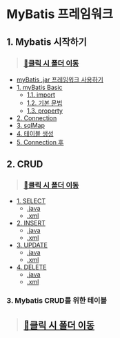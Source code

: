 # MyBatis 프레임워크

## 1. Mybatis 시작하기 
> ### [🙌클릭 시 폴더 이동](MyBatis_Basic.md) 
  - [myBatis .jar 프레임워크 사용하기](#mybatis-jar-프레임워크-사용하기)
  - [1. myBatis Basic](#1-mybatis-basic)
    - [1.1. import](#11-import)
    - [1.2. 기본 문법](#12-기본-문법)
    - [1.3. property](#13-property)
  - [2. Connection](#2-connection)
  - [3. sqlMap](#3-sqlmap)
  - [4. 테이블 생성](#4-테이블-생성)
  - [5. Connection 후](#5-connection-후)

## 2. CRUD 
> ### [🙌클릭 시 폴더 이동](CRUD.md) 
- [1. SELECT](#1-select)
	- [.java](#java)
	- [.xml](#xml)
- [2. INSERT](#2-insert)
	- [.java](#java-1)
	- [.xml](#xml-1)
- [3. UPDATE](#3-update)
	- [.java](#java-2)
	- [.xml](#xml-2)
- [4. DELETE](#4-delete)
	- [.java](#java-3)
	- [.xml](#xml-3)

### 3. Mybatis CRUD를 위한 테이블
> ## [🙌클릭 시 폴더 이동](20.12.24.sql) 